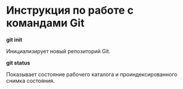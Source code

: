 # Инструкция по работе с командами Git

**git init**

Инициализирует новый репозиторий Git.

**git status**

Показывает состояние рабочего каталога и проиндексированного снимка состояния.

